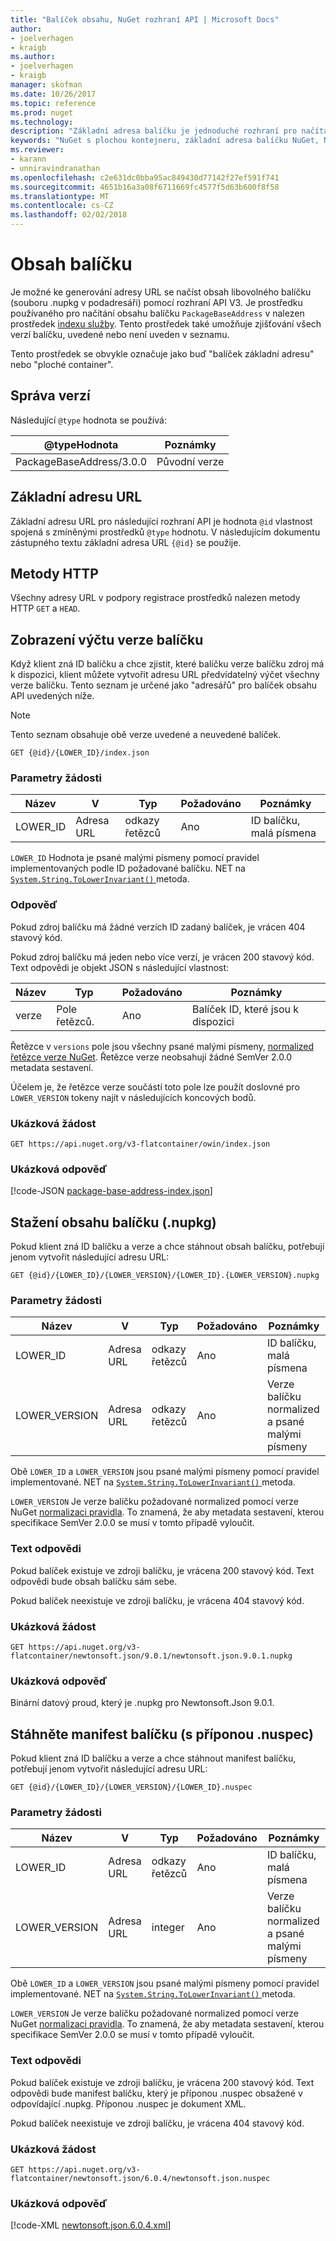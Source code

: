 ```yaml
---
title: "Balíček obsahu, NuGet rozhraní API | Microsoft Docs"
author:
- joelverhagen
- kraigb
ms.author:
- joelverhagen
- kraigb
manager: skofman
ms.date: 10/26/2017
ms.topic: reference
ms.prod: nuget
ms.technology: 
description: "Základní adresa balíčku je jednoduché rozhraní pro načítání balíčku sám sebe."
keywords: "NuGet s plochou kontejneru, základní adresa balíčku NuGet, NuGet nupkg rozhraní API, verze balíčku NuGet rozhraní API, rozhraní API NuGet neuvedené balíčky, rozhraní API NuGet stahování nuspec"
ms.reviewer:
- karann
- unniravindranathan
ms.openlocfilehash: c2e631dc0bba95ac849430d77142f27ef591f741
ms.sourcegitcommit: 4651b16a3a08f6711669fc4577f5d63b600f8f58
ms.translationtype: MT
ms.contentlocale: cs-CZ
ms.lasthandoff: 02/02/2018
---
```

# <a name="package-content"></a>Obsah balíčku

Je možné ke generování adresy URL se načíst obsah libovolného balíčku (souboru .nupkg v podadresáři) pomocí rozhraní API V3. Je prostředku používaného pro načítání obsahu balíčku `PackageBaseAddress` v nalezen prostředek [indexu služby](service-index.md). Tento prostředek také umožňuje zjišťování všech verzí balíčku, uvedené nebo není uveden v seznamu.

Tento prostředek se obvykle označuje jako buď "balíček základní adresu" nebo "ploché container".

## <a name="versioning"></a>Správa verzí

Následující `@type` hodnota se používá:

@typeHodnota              | Poznámky
------------------------ | -----
PackageBaseAddress/3.0.0 | Původní verze

## <a name="base-url"></a>Základní adresu URL

Základní adresu URL pro následující rozhraní API je hodnota `@id` vlastnost spojená s zmíněnými prostředků `@type` hodnotu. V následujícím dokumentu zástupného textu základní adresa URL `{@id}` se použije.

## <a name="http-methods"></a>Metody HTTP

Všechny adresy URL v podpory registrace prostředků nalezen metody HTTP `GET` a `HEAD`.

## <a name="enumerate-package-versions"></a>Zobrazení výčtu verze balíčku

Když klient zná ID balíčku a chce zjistit, které balíčku verze balíčku zdroj má k dispozici, klient můžete vytvořit adresu URL předvídatelný výčet všechny verze balíčku. Tento seznam je určené jako "adresářů" pro balíček obsahu API uvedených níže.

> [!Note]
> Tento seznam obsahuje obě verze uvedené a neuvedené balíček.

    GET {@id}/{LOWER_ID}/index.json

### <a name="request-parameters"></a>Parametry žádosti

Název     | V     | Typ    | Požadováno | Poznámky
-------- | ------ | ------- | -------- | -----
LOWER_ID | Adresa URL    | odkazy řetězců  | Ano      | ID balíčku, malá písmena

`LOWER_ID` Hodnota je psané malými písmeny pomocí pravidel implementovaných podle ID požadované balíčku. NET na [ `System.String.ToLowerInvariant()` ](/dotnet/api/system.string.tolowerinvariant?view=netstandard-2.0#System_String_ToLowerInvariant) metoda.

### <a name="response"></a>Odpověď

Pokud zdroj balíčku má žádné verzích ID zadaný balíček, je vrácen 404 stavový kód.

Pokud zdroj balíčku má jeden nebo více verzí, je vrácen 200 stavový kód. Text odpovědi je objekt JSON s následující vlastnost:

Název     | Typ             | Požadováno | Poznámky
-------- | ---------------- | -------- | -----
verze | Pole řetězců. | Ano      | Balíček ID, které jsou k dispozici

Řetězce v `versions` pole jsou všechny psané malými písmeny, [normalized řetězce verze NuGet](../reference/package-versioning.md#normalized-version-numbers). Řetězce verze neobsahují žádné SemVer 2.0.0 metadata sestavení.

Účelem je, že řetězce verze součástí toto pole lze použít doslovné pro `LOWER_VERSION` tokeny najít v následujících koncových bodů.

### <a name="sample-request"></a>Ukázková žádost

    GET https://api.nuget.org/v3-flatcontainer/owin/index.json

### <a name="sample-response"></a>Ukázková odpověď

[!code-JSON [package-base-address-index.json](./_data/package-base-address-index.json)]

## <a name="download-package-content-nupkg"></a>Stažení obsahu balíčku (.nupkg)

Pokud klient zná ID balíčku a verze a chce stáhnout obsah balíčku, potřebují jenom vytvořit následující adresu URL:

    GET {@id}/{LOWER_ID}/{LOWER_VERSION}/{LOWER_ID}.{LOWER_VERSION}.nupkg

### <a name="request-parameters"></a>Parametry žádosti

Název          | V     | Typ   | Požadováno | Poznámky
------------- | ------ | ------ | -------- | -----
LOWER_ID      | Adresa URL    | odkazy řetězců | Ano      | ID balíčku, malá písmena
LOWER_VERSION | Adresa URL    | odkazy řetězců | Ano      | Verze balíčku normalized a psané malými písmeny

Obě `LOWER_ID` a `LOWER_VERSION` jsou psané malými písmeny pomocí pravidel implementované. NET na [ `System.String.ToLowerInvariant()` ](/dotnet/api/system.string.tolowerinvariant?view=netstandard-2.0#System_String_ToLowerInvariant) metoda.

`LOWER_VERSION` Je verze balíčku požadované normalized pomocí verze NuGet [normalizaci pravidla](../reference/package-versioning.md#normalized-version-numbers). To znamená, že aby metadata sestavení, kterou specifikace SemVer 2.0.0 se musí v tomto případě vyloučit.

### <a name="response-body"></a>Text odpovědi

Pokud balíček existuje ve zdroji balíčku, je vrácena 200 stavový kód. Text odpovědi bude obsah balíčku sám sebe.

Pokud balíček neexistuje ve zdroji balíčku, je vrácena 404 stavový kód.

### <a name="sample-request"></a>Ukázková žádost

    GET https://api.nuget.org/v3-flatcontainer/newtonsoft.json/9.0.1/newtonsoft.json.9.0.1.nupkg

### <a name="sample-response"></a>Ukázková odpověď

Binární datový proud, který je .nupkg pro Newtonsoft.Json 9.0.1.

## <a name="download-package-manifest-nuspec"></a>Stáhněte manifest balíčku (s příponou .nuspec)

Pokud klient zná ID balíčku a verze a chce stáhnout manifest balíčku, potřebují jenom vytvořit následující adresu URL:

    GET {@id}/{LOWER_ID}/{LOWER_VERSION}/{LOWER_ID}.nuspec

### <a name="request-parameters"></a>Parametry žádosti

Název          | V     | Typ    | Požadováno | Poznámky
------------- | ------ | ------- | -------- | -----
LOWER_ID      | Adresa URL    | odkazy řetězců  | Ano      | ID balíčku, malá písmena
LOWER_VERSION | Adresa URL    | integer | Ano      | Verze balíčku normalized a psané malými písmeny

Obě `LOWER_ID` a `LOWER_VERSION` jsou psané malými písmeny pomocí pravidel implementované. NET na [ `System.String.ToLowerInvariant()` ](/dotnet/api/system.string.tolowerinvariant?view=netstandard-2.0#System_String_ToLowerInvariant) metoda.

`LOWER_VERSION` Je verze balíčku požadované normalized pomocí verze NuGet [normalizaci pravidla](../reference/package-versioning.md#normalized-version-numbers). To znamená, že aby metadata sestavení, kterou specifikace SemVer 2.0.0 se musí v tomto případě vyloučit.

### <a name="response-body"></a>Text odpovědi

Pokud balíček existuje ve zdroji balíčku, je vrácena 200 stavový kód. Text odpovědi bude manifest balíčku, který je příponou .nuspec obsažené v odpovídající .nupkg. Příponou .nuspec je dokument XML.

Pokud balíček neexistuje ve zdroji balíčku, je vrácena 404 stavový kód.

### <a name="sample-request"></a>Ukázková žádost

    GET https://api.nuget.org/v3-flatcontainer/newtonsoft.json/6.0.4/newtonsoft.json.nuspec

### <a name="sample-response"></a>Ukázková odpověď

[!code-XML [newtonsoft.json.6.0.4.xml](./_data/newtonsoft.json.6.0.4.xml)]
